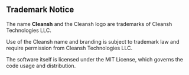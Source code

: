 ## Trademark Notice

The name **Cleansh** and the Cleansh logo are trademarks of Cleansh Technologies LLC.

Use of the Cleansh name and branding is subject to trademark law and require permission from Cleansh Technologies LLC.

The software itself is licensed under the MIT License, which governs the code usage and distribution.
